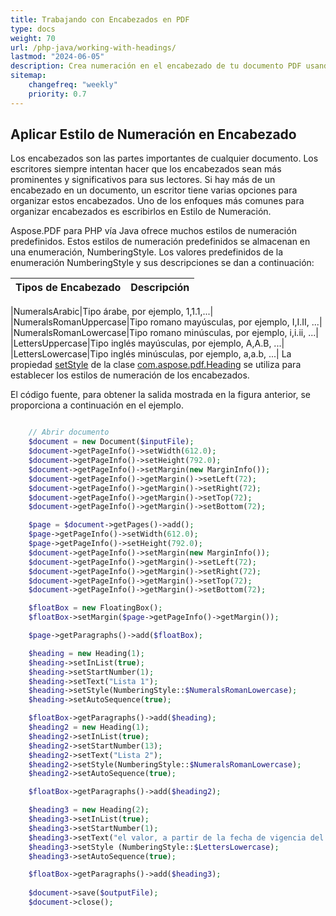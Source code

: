 ```yaml
---
title: Trabajando con Encabezados en PDF
type: docs
weight: 70
url: /php-java/working-with-headings/
lastmod: "2024-06-05"
description: Crea numeración en el encabezado de tu documento PDF usando PHP. Aspose.PDF para PHP vía Java ofrece diferentes tipos de estilos de numeración.
sitemap:
    changefreq: "weekly"
    priority: 0.7
---
```


## Aplicar Estilo de Numeración en Encabezado

Los encabezados son las partes importantes de cualquier documento. Los escritores siempre intentan hacer que los encabezados sean más prominentes y significativos para sus lectores. Si hay más de un encabezado en un documento, un escritor tiene varias opciones para organizar estos encabezados. Uno de los enfoques más comunes para organizar encabezados es escribirlos en Estilo de Numeración.

Aspose.PDF para PHP vía Java ofrece muchos estilos de numeración predefinidos. Estos estilos de numeración predefinidos se almacenan en una enumeración, NumberingStyle. Los valores predefinidos de la enumeración NumberingStyle y sus descripciones se dan a continuación:

|**Tipos de Encabezado**|**Descripción**|
| :- | :- |

|NumeralsArabic|Tipo árabe, por ejemplo, 1,1.1,...|
|NumeralsRomanUppercase|Tipo romano mayúsculas, por ejemplo, I,I.II, ...|
|NumeralsRomanLowercase|Tipo romano minúsculas, por ejemplo, i,i.ii, ...|
|LettersUppercase|Tipo inglés mayúsculas, por ejemplo, A,A.B, ...|
|LettersLowercase|Tipo inglés minúsculas, por ejemplo, a,a.b, ...|
La propiedad [setStyle](https://reference.aspose.com/pdf/java/com.aspose.pdf/Heading) de la clase [com.aspose.pdf.Heading](https://reference.aspose.com/pdf/java/com.aspose.pdf/Heading) se utiliza para establecer los estilos de numeración de los encabezados.

El código fuente, para obtener la salida mostrada en la figura anterior, se proporciona a continuación en el ejemplo.

```php

    // Abrir documento
    $document = new Document($inputFile);
    $document->getPageInfo()->setWidth(612.0);
    $document->getPageInfo()->setHeight(792.0);
    $document->getPageInfo()->setMargin(new MarginInfo());
    $document->getPageInfo()->getMargin()->setLeft(72);
    $document->getPageInfo()->getMargin()->setRight(72);
    $document->getPageInfo()->getMargin()->setTop(72);
    $document->getPageInfo()->getMargin()->setBottom(72);

    $page = $document->getPages()->add();
    $page->getPageInfo()->setWidth(612.0);
    $page->getPageInfo()->setHeight(792.0);
    $document->getPageInfo()->setMargin(new MarginInfo());
    $document->getPageInfo()->getMargin()->setLeft(72);
    $document->getPageInfo()->getMargin()->setRight(72);
    $document->getPageInfo()->getMargin()->setTop(72);
    $document->getPageInfo()->getMargin()->setBottom(72);

    $floatBox = new FloatingBox();
    $floatBox->setMargin($page->getPageInfo()->getMargin());

    $page->getParagraphs()->add($floatBox);

    $heading = new Heading(1);
    $heading->setInList(true);
    $heading->setStartNumber(1);
    $heading->setText("Lista 1");
    $heading->setStyle(NumberingStyle::$NumeralsRomanLowercase);
    $heading->setAutoSequence(true);

    $floatBox->getParagraphs()->add($heading);
    $heading2 = new Heading(1);
    $heading2->setInList(true);
    $heading2->setStartNumber(13);
    $heading2->setText("Lista 2");
    $heading2->setStyle(NumberingStyle::$NumeralsRomanLowercase);
    $heading2->setAutoSequence(true);

    $floatBox->getParagraphs()->add($heading2);

    $heading3 = new Heading(2);
    $heading3->setInList(true);
    $heading3->setStartNumber(1);
    $heading3->setText("el valor, a partir de la fecha de vigencia del plan, de la propiedad que se distribuirá bajo el plan en razón de cada permitido");
    $heading3->setStyle (NumberingStyle::$LettersLowercase);
    $heading3->setAutoSequence(true);

    $floatBox->getParagraphs()->add($heading3);
    
    $document->save($outputFile);
    $document->close();
```
